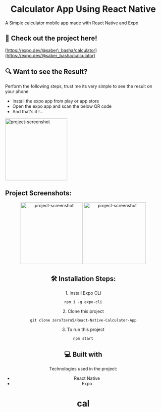 <h1 align="center" id="title">Calculator App Using React Native</h1>

<p id="description">A Simple calculator mobile app made with React Native and Expo</p>

<h2>🚀 Check out the project here!</h2>

[https://expo.dev/@saber\_basha/calculator](https://expo.dev/@saber_basha/calculator)
<h2>🔍 Want to see the Result?</h2>

Perform the following steps, trust me its very simple to see the result on your phone
*   Install the expo app from play or app store
*   Open the expo app and scan the below QR code
*   And that's it !...
<img src="https://qr.expo.dev/expo-go?owner=saber_basha&slug=calculator&releaseChannel=default&host=exp.host" alt="project-screenshot"  height="200/">
<h2>Project Screenshots:</h2>
<center>
<img src="https://i.ibb.co/C1KtX3W/Screenshot-2023-01-28-20-09-10-611-com-saberbasha-calculator.jpg" alt="project-screenshot"  width="200/">

<img src="https://i.ibb.co/rkwxDqw/Screenshot-2023-01-28-20-09-13-918-com-saberbasha-calculator.jpg" alt="project-screenshot"  width="200/">
<center/>
<h2>🛠️ Installation Steps:</h2>

<p>1. Install Expo CLI</p>

```
npm i -g expo-cli
```

<p>2. Clone this project</p>

```
git clone zero7zero5/React-Native-Calculator-App
```

<p>3. To run this project</p>

```
npm start
```

  
  
<h2>💻 Built with</h2>

Technologies used in the project:

*   React Native
*   Expo
# cal
